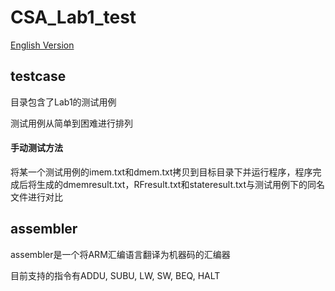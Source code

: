 # CSA_Lab1_test

[English Version](./README_EN.md)

## testcase 

目录包含了Lab1的测试用例

测试用例从简单到困难进行排列

#### 手动测试方法

将某一个测试用例的imem.txt和dmem.txt拷贝到目标目录下并运行程序，程序完成后将生成的dmemresult.txt，RFresult.txt和stateresult.txt与测试用例下的同名文件进行对比

## assembler

assembler是一个将ARM汇编语言翻译为机器码的汇编器

目前支持的指令有ADDU, SUBU, LW, SW, BEQ, HALT